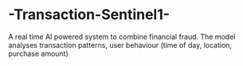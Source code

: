 # -Transaction-Sentinel1-
A real time AI powered system to combine financial fraud. The model analyses transaction patterns, user behaviour (time of day, location, purchase amount)
